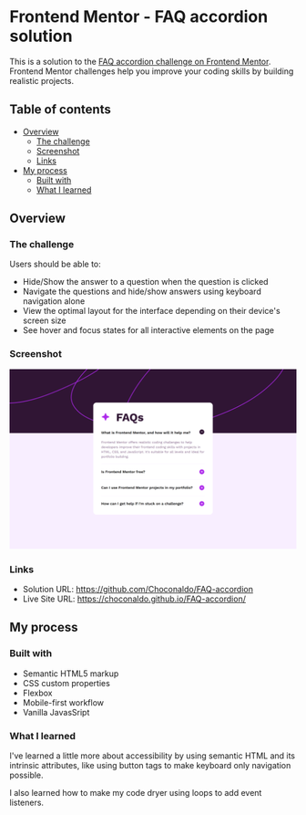 # Frontend Mentor - FAQ accordion solution

This is a solution to the [FAQ accordion challenge on Frontend Mentor](https://www.frontendmentor.io/challenges/faq-accordion-wyfFdeBwBz). Frontend Mentor challenges help you improve your coding skills by building realistic projects.

## Table of contents

-   [Overview](#overview)
    -   [The challenge](#the-challenge)
    -   [Screenshot](#screenshot)
    -   [Links](#links)
-   [My process](#my-process)
    -   [Built with](#built-with)
    -   [What I learned](#what-i-learned)

## Overview

### The challenge

Users should be able to:

-   Hide/Show the answer to a question when the question is clicked
-   Navigate the questions and hide/show answers using keyboard navigation alone
-   View the optimal layout for the interface depending on their device's screen size
-   See hover and focus states for all interactive elements on the page

### Screenshot

![](./screenshot.png)

### Links

-   Solution URL: https://github.com/Choconaldo/FAQ-accordion
-   Live Site URL: https://choconaldo.github.io/FAQ-accordion/

## My process

### Built with

-   Semantic HTML5 markup
-   CSS custom properties
-   Flexbox
-   Mobile-first workflow
-   Vanilla JavasSript

### What I learned

I've learned a little more about accessibility by using semantic HTML and its intrinsic attributes, like using button tags to make keyboard only navigation possible.

I also learned how to make my code dryer using loops to add event listeners.

